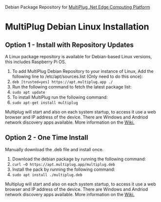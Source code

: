 Debian Package Repository for [MultiPlug .Net Edge Computing Platform](https://www.multiplug.app)

# MultiPlug Debian Linux Installation
## Option 1 - Install with Repository Updates
A Linux package repository is available for Debian-based Linux versions, this includes Raspberry Pi OS.

1. To add MultiPlug Debian Repository to your instance of Linux, Add the following line to /etc/apt/sources.list (Only need to do this once):
2. `deb [trusted=yes] https://apt.multiplug.app ./`
3. Run the following command to fetch the latest package list:
4. `sudo apt update`
5. To install MultiPlug run the following command:
6. `sudo apt-get install multiplug`

Multiplug will start and also on each system startup, to access it use a web browser and IP address of the device. There are Windows and Andriod network discovery apps available.
More information on the [Wiki.](https://github.com/British-Systems/MultiPlug/wiki)

## Option 2 - One Time Install
Manually download the .deb file and install once.

1. Download the debian package by running the following command:
2. `curl –O https://apt.multiplug.app/multiplug.deb`
3. Install the pack by running the following command:
4. `sudo apt install ./multiplug.deb`

Multiplug will start and also on each system startup, to access it use a web browser and IP address of the device. There are Windows and Andriod network discovery apps available.
More information on the [Wiki.](https://github.com/British-Systems/MultiPlug/wiki)
